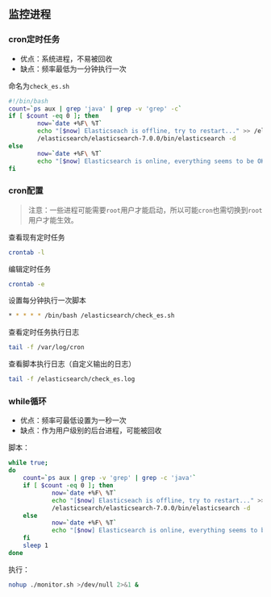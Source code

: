 ## 监控进程
### cron定时任务

- 优点：系统进程，不易被回收
- 缺点：频率最低为一分钟执行一次

命名为`check_es.sh`
```bash
#!/bin/bash
count=`ps aux | grep 'java' | grep -v 'grep' -c`
if [ $count -eq 0 ]; then
        now=`date +%F\ %T`
        echo "[$now] Elasticseach is offline, try to restart..." >> /elasticsearch/check_es.log
        /elasticsearch/elasticsearch-7.0.0/bin/elasticsearch -d
else
        now=`date +%F\ %T`
        echo "[$now] Elasticsearch is online, everything seems to be OK..." >> /elasticsearch/check_es.log
fi
```

### cron配置

> 注意：一些进程可能需要`root`用户才能启动，所以可能`cron`也需切换到`root`用户才能生效。

查看现有定时任务

```bash
crontab -l
```

编辑定时任务
```bash
crontab -e
```

设置每分钟执行一次脚本
```bash
* * * * * /bin/bash /elasticsearch/check_es.sh
```

查看定时任务执行日志

```bash
tail -f /var/log/cron
```

查看脚本执行日志（自定义输出的日志）

```bash
tail -f /elasticsearch/check_es.log
```

### while循环
- 优点：频率可最低设置为一秒一次
- 缺点：作为用户级别的后台进程，可能被回收

脚本：
```bash
while true;
do
    count=`ps aux | grep -v 'grep' | grep -c 'java'`
    if [ $count -eq 0 ]; then
            now=`date +%F\ %T`
            echo "[$now] Elasticseach is offline, try to restart..." >> /elasticsearch/check_es.log
            /elasticsearch/elasticsearch-7.0.0/bin/elasticsearch -d
    else
            now=`date +%F\ %T`
            echo "[$now] Elasticsearch is online, everything seems to be OK..." >> /elasticsearch/check_es.log
    fi
    sleep 1
done
```

执行：
```bash
nohup ./monitor.sh >/dev/null 2>&1 & 
```
